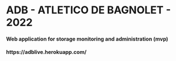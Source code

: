 <h1>ADB - ATLETICO DE BAGNOLET - 2022</h1>

<h4>Web application for storage monitoring and administration (mvp)</h4>
<h4>https://adblive.herokuapp.com/</h4>
